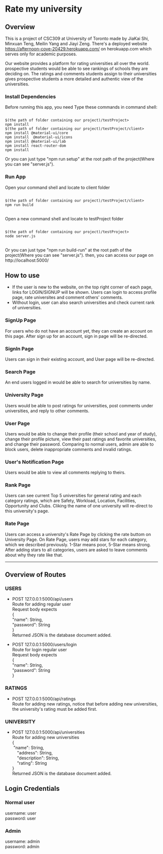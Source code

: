 # Rate my university

## Overview
This is a project of CSC309 at University of Toronto made by JiaKai Shi, Minxuan Teng, Meilin Yang and Jiayi Zeng. There's a deployed website https://afternoon-cove-20429.herokuapp.com/ on herokuapp.com which serves only for academic purposes. 

Our website provides a platform for rating universities all over the world. prospective students would be able to see rankings of schools they are deciding on. The ratings and comments students assign to their universities gives prospective students a more detailed and authentic view of the universities.

### Install Dependencies
Before running this app, you need Type these commands in command shell:
<pre><code> 
$(the path of folder containing our project)/testProject>
npm install
$(the path of folder containing our project)/testProject/client>
npm install @material-ui/core
npm install  @material-ui/icons
npm install @material-ui/lab
npm install react-router-dom
npm install
</code></pre>
Or you can just type "npm run setup" at the root path of the project(Where you can see "server.js").

### Run App
Open your command shell and locate to client folder
<pre><code>
$(the path of folder containing our project)/testProject/client>
npm run build
</code>
</pre>
Open a new command shell and locate to testProject folder
<pre><code>
$(the path of folder containing our project)/testProject>
node server.js	
</code>
</pre>
Or you can just type "npm run build-run" at the root path of the project(Where you can see "server.js").
then, you can access our page on http://localhost:5000/

## How to use
- If the user is new to the website, on the top right corner of each page, links for LOGIN/SIGNUP will be shown.
Users can login to access profile page, rate universites and comment others' comments.
- Without login, user can also search universities and check current rank of universities.

### SignUp Page
For users who do not have an account yet, they can create an account on this page. After sign up for an account, sign in page will be re-directed.

### SignIn Page
Users can sign in their existing account, and User page will be re-directed.

### Search Page
An end users logged in would be able to search for universities by name.

### University Page
Users would be able to post ratings for universities, post comments under universities, and reply to other comments.

### User Page
Users would be able to change their profile (their school and year of study), change their profile picture, view their past ratings and favorite universities, and change their password. Comparing to normal users, admin are able to block users, delete inappropriate comments and invalid ratings.

### User's Notification Page
Users would be able to view all comments replying to theirs.

### Rank Page
Users can see current Top 5 universities for general rating and each category ratings, which are Safety, Workload, Location, Facilities, Opportunity and Clubs. Cliking the name of one university will re-direct to this university's page.

### Rate Page
Users can access a university's Rate Page by clicking the rate buttom on University Page. On Rate Page, users may add stars for each category, which we described previously. 1-Star means poor, 5-Star means strong. After adding stars to all categories, users are asked to leave comments about why they rate like that.

---
## Overview of Routes
### USERS 
- POST 127.0.0.1:5000/api/users </br>
Route for adding regular user</br>
Request body expects </br>
{ </br>
   "name": String,</br>
   "password": String</br>
} </br>
Returned JSON is the database document added.

- POST 127.0.0.1:5000/users/login </br>
Route for login regular user</br>
Request body expects </br>
{ </br>
   "name": String,</br>
   "password": String</br>
} </br>

### RATINGS
- POST 127.0.0.1:5000/api/ratings </br>
Route for adding new ratings, notice that before adding new universities, the university's rating must be added first.</br>

### UNIVERSITY
- POST 127.0.0.1:5000/api/universities </br>
Route for adding new universities</br>
{ </br>
    "name": String, </br>
    "address": String, </br>
    "description": String, </br>
    "rating": String </br>
} </br>
Returned JSON is the database document added.


## Login Credentials
### Normal user  
username: user  
password: user  
### Admin  
username: admin  
password: admin 




